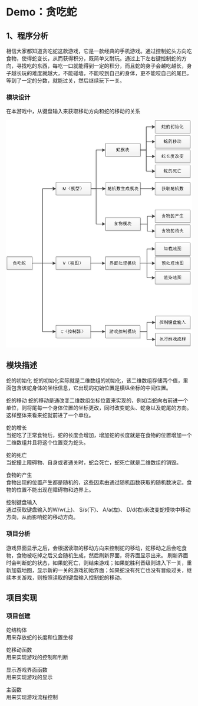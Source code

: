 # Demo：贪吃蛇  

## 1、程序分析  

相信大家都知道贪吃蛇这款游戏，它是一款经典的手机游戏。通过控制蛇头方向吃食物，使得蛇变长，从而获得积分，既简单又耐玩。通过上下左右键控制蛇的方向，寻找吃的东西，每吃一口就能得到一定的积分，而且蛇的身子会越吃越长，身子越长玩的难度就越大，不能碰墙，不能咬到自己的身体，更不能咬自己的尾巴，等到了一定的分数，就能过关，然后继续玩下一关。  

### 模块设计  
在本游戏中，从键盘输入来获取移动方向和蛇的移动的关系  

![](./mokuai.png)  

## 模块描述  

蛇的初始化
蛇的初始化实际就是二维数组的初始化，该二维数组存储两个值，里面包含该蛇身体的坐标信息，它出现的初始位置是横纵坐标的中间位置。  

蛇的移动
蛇的移动是通改变二维数组坐标位置来实现的，例如当蛇向右前进一个单位，则将尾每一个身体位置的坐标更改，同时改变蛇头、蛇身以及蛇尾的方向。这样整体来看来蛇就前进了一个单位。  

蛇的增长  
当蛇吃了正常食物后，蛇的长度会增加，增加蛇的长度就是在食物的位置增加一个二维数组并且将这个位置变为蛇头。  

蛇的死亡  
当蛇撞上障碍物、自身或者通关时，蛇会死亡，蛇死亡就是二维数组的销毁。  

食物的产生  
食物出现的位置产生都是随机的，这些因素由通过随机函数获取的随机数决定。食物的位置不能出现在障碍物和边界上。  

控制键盘输入  
通过获取键盘输入的W/w(上)、 S/s(下)、 A/a(左)、 D/d(右)来改变蛇模块中移动方向，从而影响蛇的移动方向。  

### 项目分析
游戏界面显示之后，会根据读取的移动方向来控制蛇的移动，蛇移动之后会吃食物，食物被吃掉之后又会随机生成，然后刷新界面，将界面显示出来。
刷新界面时会判断蛇的状态，如果蛇死亡，则结束游戏；如果蛇胜利晋级则进入下一关，重新加载地图，显示新的一关的游戏初始界面；如果蛇没有死亡也没有晋级过关，继续本关游戏，则按照读取的键盘输入控制蛇的移动。  

## 项目实现  

### 项目创建  

蛇结构体  
用来存放蛇的长度和位置坐标  

蛇移动函数  
用来实现游戏的控制和判断  

显示游戏界面函数  
用来实现游戏的显示  

主函数  
用来实现游戏流程控制  


